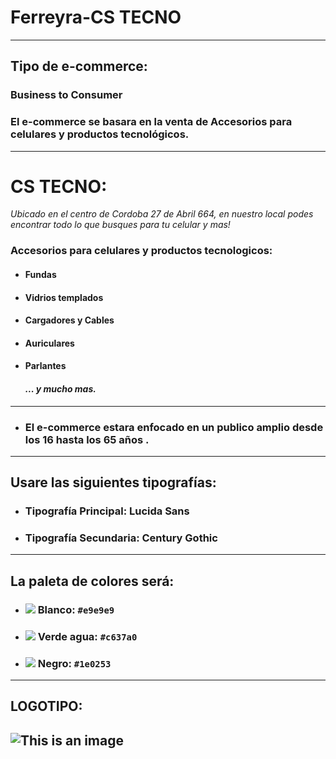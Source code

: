 # Ferreyra-CS TECNO
----------------------------------------------------------------------
## **Tipo de e-commerce:**
 ###  **Business to Consumer**
 ###  El **e-commerce** se basara en la **venta de Accesorios para celulares y productos tecnológicos.**
----------------------------------------------------------------------
# **CS TECNO**: 
*Ubicado en el centro de Cordoba 27 de Abril 664, en nuestro local podes encontrar todo lo que busques para tu celular y mas!*
### **Accesorios para celulares y productos tecnologicos:**
- #### Fundas
- #### Vidrios templados
- #### Cargadores y Cables
- #### Auriculares
- #### Parlantes
    #### _... y mucho mas._
----------------------------------------------------------------------
- ### El e-commerce estara enfocado en un publico amplio desde los **16 hasta los 65** años .
----------------------------------------------------------------------
## **Usare las siguientes tipografías:**
- ### Tipografía Principal: **Lucida Sans**
- ### Tipografía Secundaria: **Century Gothic**
----------------------------------------------------------------------
## **La paleta de colores será:**
- ### ![](https://dummyimage.com/15x15/e9e9e9/fff&text=Blanco)  Blanco: `#e9e9e9` 
- ### ![](https://dummyimage.com/15x15/228774/228774.png) Verde agua:  `#c637a0` 
- ### ![](https://dummyimage.com/15x15/000000/000000)  Negro: `#1e0253`
    
----------------------------------------------------------------------
## **LOGOTIPO:**
![This is an image](https://i.imgur.com/xGghOM7l.png)
----------------------------------------------------------------------

